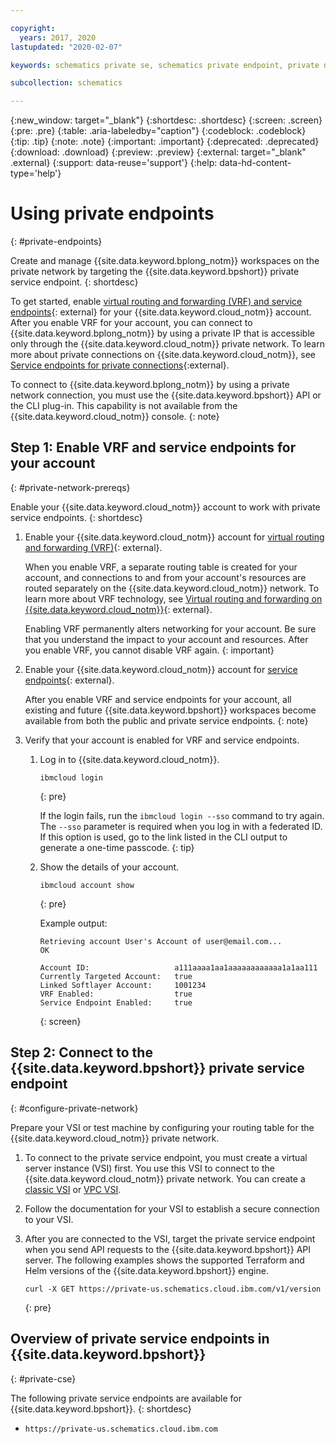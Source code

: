 ```yaml
---

copyright:
  years: 2017, 2020
lastupdated: "2020-02-07"

keywords: schematics private se, schematics private endpoint, private network schematics

subcollection: schematics

---
```


{:new_window: target="_blank"}
{:shortdesc: .shortdesc}
{:screen: .screen}
{:pre: .pre}
{:table: .aria-labeledby="caption"}
{:codeblock: .codeblock}
{:tip: .tip}
{:note: .note}
{:important: .important}
{:deprecated: .deprecated}
{:download: .download}
{:preview: .preview}
{:external: target="_blank" .external}
{:support: data-reuse='support'}
{:help: data-hd-content-type='help'}


# Using private endpoints
{: #private-endpoints}  

Create and manage {{site.data.keyword.bplong_notm}} workspaces on the private network by targeting the {{site.data.keyword.bpshort}} private service endpoint.
{: shortdesc} 

To get started, enable [virtual routing and forwarding (VRF) and service endpoints](/docs/account?topic=account-vrf-service-endpoint){: external} for your {{site.data.keyword.cloud_notm}} account. After you enable VRF for your account, you can connect to {{site.data.keyword.bplong_notm}} by using a private IP that is accessible only through the {{site.data.keyword.cloud_notm}} private network. To learn more about private connections on {{site.data.keyword.cloud_notm}}, see [Service endpoints for private connections](/docs/resources?topic=resources-service-endpoints){:external}.

To connect to {{site.data.keyword.bplong_notm}} by using a private network connection, you must use the {{site.data.keyword.bpshort}} API or the CLI plug-in. This capability is not available from the {{site.data.keyword.cloud_notm}} console.
{: note}

## Step 1: Enable VRF and service endpoints for your account
{: #private-network-prereqs}

Enable your {{site.data.keyword.cloud_notm}} account to work with private service endpoints. 
{: shortdesc}

1. Enable your {{site.data.keyword.cloud_notm}} account for [virtual routing and forwarding (VRF)](/docs/account?topic=account-vrf-service-endpoint#vrf){: external}.

   When you enable VRF, a separate routing table is created for your account, and connections to and from your account's resources are routed separately on the {{site.data.keyword.cloud_notm}} network. To learn more about VRF technology, see [Virtual routing and forwarding on {{site.data.keyword.cloud_notm}}](/docs/account?topic=account-vrf-service-endpoint){: external}.

   Enabling VRF permanently alters networking for your account. Be sure that you understand the impact to your account and resources. After you enable VRF, you cannot disable VRF again.
   {: important}
2. Enable your {{site.data.keyword.cloud_notm}} account for [service endpoints](/docs/account?topic=account-vrf-service-endpoint#service-endpoint){: external}.

   After you enable VRF and service endpoints for your account, all existing and future {{site.data.keyword.bpshort}} workspaces become available from both the public and private service endpoints.
    {: note}
    
3. Verify that your account is enabled for VRF and service endpoints. 
   1. Log in to {{site.data.keyword.cloud_notm}}.
      ```
      ibmcloud login
      ```
      {: pre}
      
      If the login fails, run the `ibmcloud login --sso` command to try again. The `--sso` parameter is required when you log in with a federated ID. If this option is used, go to the link listed in the CLI output to generate a one-time passcode.
      {: tip}
      
   2. Show the details of your account. 
      ``` 
      ibmcloud account show
      ```
      {: pre}
      
      Example output: 
      ```
      Retrieving account User's Account of user@email.com...
      OK

      Account ID:                   a111aaaa1aa1aaaaaaaaaaaa1a1aa111   
      Currently Targeted Account:   true   
      Linked Softlayer Account:     1001234
      VRF Enabled:                  true  
      Service Endpoint Enabled:     true
      ```
      {: screen}
    
## Step 2: Connect to the {{site.data.keyword.bpshort}} private service endpoint
{: #configure-private-network}

Prepare your VSI or test machine by configuring your routing table for the {{site.data.keyword.cloud_notm}} private network.

1. To connect to the private service endpoint, you must create a virtual server instance (VSI) first. You use this VSI to connect to the {{site.data.keyword.cloud_notm}} private network. You can create a [classic VSI](/docs/vsi?topic=virtual-servers-getting-started-tutorial) or [VPC VSI](/docs/vpc?topic=vpc-getting-started). 

2. Follow the documentation for your VSI to establish a secure connection to your VSI. 

3. After you are connected to the VSI, target the private service endpoint when you send API requests to the 
{{site.data.keyword.bpshort}} API server. The following examples shows the supported Terraform and Helm versions of the {{site.data.keyword.bpshort}} engine. 
   ```
   curl -X GET https://private-us.schematics.cloud.ibm.com/v1/version
   ```
   {: pre}
   

## Overview of private service endpoints in {{site.data.keyword.bpshort}}
{: #private-cse}

The following private service endpoints are available for {{site.data.keyword.bpshort}}. 
{: shortdesc}

- `https://private-us.schematics.cloud.ibm.com`
